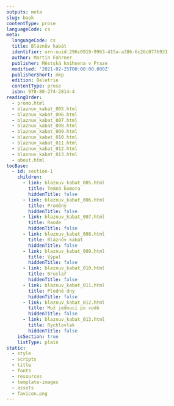 ```yaml
---
outputs: meta
slug: book
contentType: prose
languageCode: cs
meta:
  languageCode: cs
  title: Bláznův kabát
  identifier: urn:uuid:296c0919-9963-415a-a386-6c26c077b931
  author: Martin Fahrner
  publisher: Městská knihovna v Praze
  modified: '2021-02-25T00:00:00.000Z'
  publisherShort: mkp
  edition: Beletrie
  contentType: prose
  isbn: 978-80-274-2814-4
readingOrder:
  - promo.html
  - blaznuv_kabat_005.html
  - blaznuv_kabat_006.html
  - blaznuv_kabat_007.html
  - blaznuv_kabat_008.html
  - blaznuv_kabat_009.html
  - blaznuv_kabat_010.html
  - blaznuv_kabat_011.html
  - blaznuv_kabat_012.html
  - blaznuv_kabat_013.html
  - about.html
tocBase:
  - id: section-1
    children:
      - link: blaznuv_kabat_005.html
        title: Temná komora
        hiddenTitle: false
      - link: blaznuv_kabat_006.html
        title: Proměny
        hiddenTitle: false
      - link: blaznuv_kabat_007.html
        title: Rande
        hiddenTitle: false
      - link: blaznuv_kabat_008.html
        title: Bláznův kabát
        hiddenTitle: false
      - link: blaznuv_kabat_009.html
        title: Výpal
        hiddenTitle: false
      - link: blaznuv_kabat_010.html
        title: Bruslař
        hiddenTitle: false
      - link: blaznuv_kabat_011.html
        title: Plodné dny
        hiddenTitle: false
      - link: blaznuv_kabat_012.html
        title: Muž jedoucí po vodě
        hiddenTitle: false
      - link: blaznuv_kabat_013.html
        title: Rychlovlak
        hiddenTitle: false
    isSection: true
    listType: plain
static:
  - style
  - scripts
  - title
  - fonts
  - resources
  - template-images
  - assets
  - favicon.png
---
```

